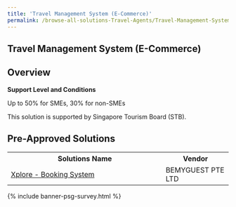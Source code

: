 ```yaml
---
title: 'Travel Management System (E-Commerce)'
permalink: /browse-all-solutions-Travel-Agents/Travel-Management-System--E-Commerce-
---
```


## Travel Management System (E-Commerce)
## Overview

**Support Level and Conditions**

Up to 50% for SMEs, 30% for non-SMEs

This solution is supported by Singapore Tourism Board (STB).

## Pre-Approved Solutions

<table>
<tr>
<th style='width: auto;'><b>Solutions Name</b></th>
<th style='width: 30%;'><b>Vendor</b></th>
</tr>
<tr>
<td><a href='/productivity-solutions-grant/solutionrepo/solution234' target='_blank'>Xplore - Booking System</a><br></td>
<td>BEMYGUEST PTE LTD</td>
</tr>
</table>

{% include banner-psg-survey.html %}
